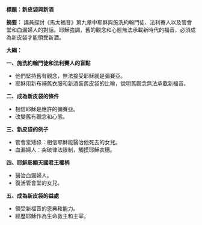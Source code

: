 **標題：新皮袋與新酒**

**摘要：**
講員探討《馬太福音》第九章中耶穌與施洗約翰門徒、法利賽人以及管會堂和血漏婦人的對話。耶穌強調，舊的觀念和心態無法承載新時代的福音，必須成為新皮袋才能領受新酒。

**大綱：**

**一、施洗約翰門徒和法利賽人的盲點**
* 他們堅持舊有觀念，無法接受耶穌就是彌賽亞。
* 耶穌用新布補舊衣服和新酒裝舊皮袋的比喻，說明舊觀念無法承載新福音。

**二、成為新皮袋的條件**
* 相信耶穌是應許的彌賽亞。
* 改變舊有觀念和心態。

**三、新皮袋的例子**
* 管會堂矮祿：相信耶穌能醫治他死去的女兒。
* 血漏婦人：突破律法限制，觸摸耶穌衣穗。

**四、耶穌彰顯天國君王權柄**
* 醫治血漏婦人。
* 復活管會堂的女兒。

**五、成為新皮袋的益處**
* 領受新福音的恩典和能力。
* 經歷耶穌作為生命救主和主宰。